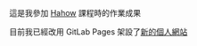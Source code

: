 這是我參加 [Hahow](https://hahow.in/courses/5de8fec16117240026540b9c) 課程時的作業成果

目前我已經改用 GitLab Pages 架設了[新的個人網站](https://slowbr.gitlab.io/)

